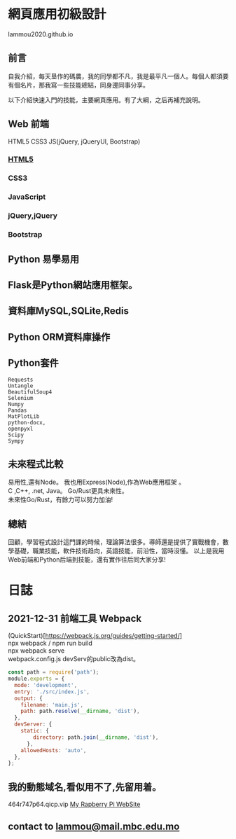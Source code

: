# 網頁應用初級設計

lammou2020.github.io

## 前言

自我介紹，每天垦作的碼農，我的同學都不凡，我是最平凡一個人。每個人都須要有個名片，那我寫一些技能總結，同身邊同事分享。

以下介紹快速入門的技能，主要網頁應用。有了大綱，之后再補充說明。

## Web 前端

HTML5 CSS3 JS(jQuery, jQueryUI, Bootstrap) 
### [HTML5](html5.md)

### CSS3

### JavaScript

### jQuery,jQuery

### Bootstrap

## Python 易學易用

## Flask是Python網站應用框架。

## 資料庫MySQL,SQLite,Redis

## Python ORM資料庫操作

## Python套件
```
Requests 
Untangle
BeautifulSoup4
Selenium	
Numpy 
Pandas
MatPlotLib
python-docx,
openpyxl
Scipy
Sympy
```
## 未來程式比較

易用性,還有Node。 我也用Express(Node),作為Web應用框架 。   
C ,C++, .net, Java。 Go/Rust更具未來性。     
未來性Go/Rust，有餘力可以努力加油!  

## 總結
回顧，學習程式設計這門課的時候，理論算法很多。導師還是提供了實戰機會，數學基礎，職業技能，軟件技術趋向，英語技能，前沿性，當時沒懂。
以上是我用Web前端和Python后端到技能，還有實作往后同大家分享!

# 日誌
## 2021-12-31 前端工具 Webpack 
(QuickStart)[https://webpack.js.org/guides/getting-started/]  
npx webpack / npm run build     
npx webpack serve  
webpack.config.js devServ的public改為dist。   
```js
const path = require('path');
module.exports = {
  mode: 'development',
  entry: './src/index.js',
  output: {
    filename: 'main.js',
    path: path.resolve(__dirname, 'dist'),
  },
  devServer: {
    static: {
        directory: path.join(__dirname, 'dist'),
      },      
    allowedHosts: 'auto',
  },
};
```

## 我的動態域名,看似用不了,先留用着。
464r747p64.qicp.vip
[My Rapberry Pi WebSite](http://464r747p64.qicp.vip)

## contact to lammou@mail.mbc.edu.mo
